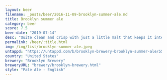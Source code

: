 ```yaml
---
layout: beer
filename: _posts/beer/2016-11-09-brooklyn-summer-ale.md
title: Brooklyn summer ale
category: beer
score: 7.5
beer-date: "2019-07-14"
desc: "Quite clean and crisp with just a little malt that keeps it interesting"
permalink: /beer/:title.html
img: /img/list/brooklyn-summer-ale.jpeg
untappd: "https://untappd.com/b/brooklyn-brewery-brooklyn-summer-ale/5571"
country: "United States"
brewery: "Brooklyn Brewery"
breweryURL: "brewery/brooklyn-brewery.html"
style: "Pale Ale - English"
---
```

